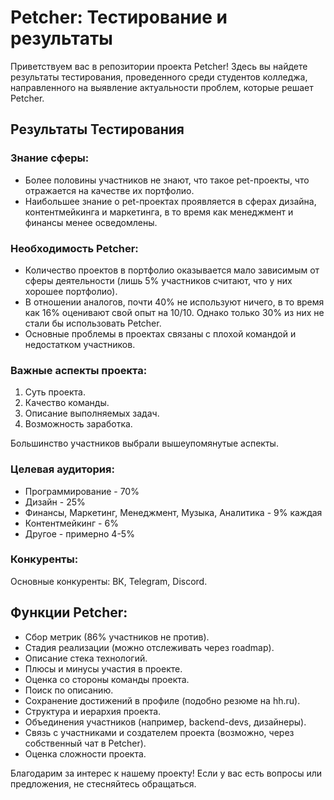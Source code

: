 # Petcher: Тестирование и результаты

Приветствуем вас в репозитории проекта Petcher! Здесь вы найдете результаты тестирования, проведенного среди студентов колледжа, направленного на выявление актуальности проблем, которые решает Petcher.

## Результаты Тестирования

### Знание сферы:
- Более половины участников не знают, что такое pet-проекты, что отражается на качестве их портфолио.
- Наибольшее знание о pet-проектах проявляется в сферах дизайна, контентмейкинга и маркетинга, в то время как менеджмент и финансы менее осведомлены.

### Необходимость Petcher:
- Количество проектов в портфолио оказывается мало зависимым от сферы деятельности (лишь 5% участников считают, что у них хорошее портфолио).
- В отношении аналогов, почти 40% не используют ничего, в то время как 16% оценивают свой опыт на 10/10. Однако только 30% из них не стали бы использовать Petcher.
- Основные проблемы в проектах связаны с плохой командой и недостатком участников.

### Важные аспекты проекта:
1. Суть проекта.
2. Качество команды.
3. Описание выполняемых задач.
4. Возможность заработка.

Большинство участников выбрали вышеупомянутые аспекты.

### Целевая аудитория:
- Программирование - 70%
- Дизайн - 25%
- Финансы, Маркетинг, Менеджмент, Музыка, Аналитика - 9% каждая
- Контентмейкинг - 6%
- Другое - примерно 4-5%

### Конкуренты:
Основные конкуренты: ВК, Telegram, Discord.

## Функции Petcher:

- Сбор метрик (86% участников не против).
- Стадия реализации (можно отслеживать через roadmap).
- Описание стека технологий.
- Плюсы и минусы участия в проекте.
- Оценка со стороны команды проекта.
- Поиск по описанию.
- Сохранение достижений в профиле (подобно резюме на hh.ru).
- Структура и иерархия проекта.
- Объединения участников (например, backend-devs, дизайнеры).
- Связь с участниками и создателем проекта (возможно, через собственный чат в Petcher).
- Оценка сложности проекта.

Благодарим за интерес к нашему проекту! Если у вас есть вопросы или предложения, не стесняйтесь обращаться.

